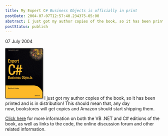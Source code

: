 ```yaml
---
title: My Expert C# Business Objects is officially in print
postDate: 2004-07-07T12:57:40.234375-05:00
abstract: I just got my author copies of the book, so it has been printed and is in distribution!
postStatus: publish
---
```

07 July 2004

![](/images/3448.gif)I just got my author copies of the book, so it has been printed and is in distribution! This should mean that, any day now, bookstores will get copies and Amazon should start shipping them.

[Click here](/ArticleIndex.aspx?area=CSLA%20.NET) for more information on both the VB .NET and C# editions of the book, as well as links to the code, the online discussion forum and other related information.


